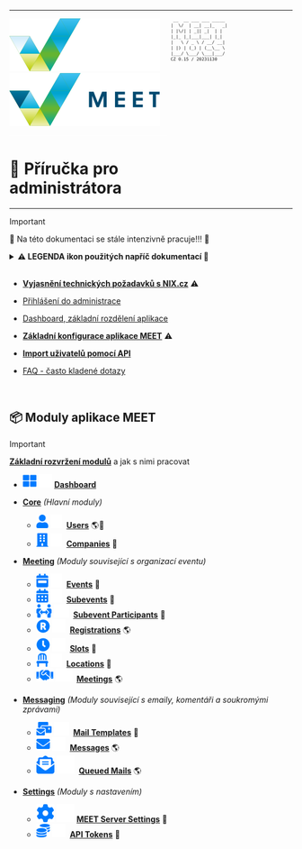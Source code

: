 <table>
<tr><td style="vertical-align: top; padding: 0">

[![MEET](../_data/MEET_H_04.svg#gh-dark-mode-only "MEET")](../README.md#gh-dark-mode-only)
[![MEET](../_data/MEET_H_03.svg#gh-light-mode-only "MEET")](../README.md#gh-light-mode-only)
![](../_data/w100.gif)
# 📘 Příručka pro administrátora
</td>
<td width="210" style="vertical-align: top">
<small style="font-size: 9px">

```
 __  __ ___ ___ _____ 
|  \/  | __| __|_   _|
| |\/| | _|| _|  | |  
|_|_ |_|___|___| |_|  
|   \ / _ \ / __/ __| 
| |) | (_) | (__\__ \
|___/ \___/ \___|___/
CZ 0.15 / 20231130
``` 
</small>

</td>
</tr>
</table>

> [!IMPORTANT]  
>🚧 Na této dokumentaci se stále intenzivně pracuje!!! 🚧

<details>
<summary><strong>⚠️ LEGENDA ikon použitých napříč dokumentací 📌</strong>
<br /><br />
</summary>

>
> ⚠️ **Důležitá informace**
>
> 🚧 **Nepoužívá se, připraveno do budoucna, rozpracované**
>
> ---
> 📦 **Modul** - Aplikace je rozdělena na drobnější části *(moduly)*
>
>   - 🔧 **Administrační modul** - potřebný pro nastavení aplikace
> 
>   - 🌎 **Frontendový modul** - pro ukládání vyplněných dat z frontendu, pro statistiky, samotnou organizaci eventu atd.
>
>   - 📄 **Výpis záznamů** - první část modulu
>       - 🔍 **Filtrování** - Přes jaká pole lze v modulu filtrovat, nebo zda je umožněno fulltextové vyhledávání
>       - 💡 **Hromadné akce**, které je možné ve výpisu vyvolat
>   - ✏️ **Editační Formulář** - druhá, editační část modulu
>       - 🔖 **Karta *(tab)*** - v případě rozsáhlejšího formuláře je formulář rozdělen na karty
>       -  💎 **Funkční tlačítka** - tlačítka v pravé části 
editačního formuláře
>       - 📍 **Template Tags** - speciální značky, které je možné použít v emailových šablonách
>       - 👁 **Readonly** formulářové pole - většinou jde o datumy vytvoření, poslední úpravy či vazby které nelze měnit.
</details>


- **[Vyjasnění technických požadavků s NIX.cz](pages/0000.md)** ⚠️

- [Přihlášení do administrace](pages/0001.md)
- [Dashboard, základní rozdělení aplikace](pages/0002.md)

- **[Základní konfigurace aplikace MEET](pages/0003.md)** ⚠️

- **[Import uživatelů pomocí API](pages/0004.md)**

- [FAQ - často kladené dotazy](pages/0005.md)

<br />

## 📦 Moduly aplikace MEET


> [!IMPORTANT]  
**[Základní rozvržení modulů](pages/0006.md)** a jak s nimi pracovat

- ![Dashboard](../_data/000.svg#gh-light-mode-only) ![Dashboard](../_data/dark/000.svg#gh-dark-mode-only)  **[Dashboard](pages/0002.md)** 


- **[Core](pages/0007.md)** *(Hlavní moduly)*
    - ![Users](../_data/00.svg#gh-light-mode-only) ![Users](../_data/dark/00.svg#gh-dark-mode-only)
    &nbsp;**[Users](pages/0007.md#_1)** 🌎🔧
    - ![Companies](../_data/01.svg#gh-light-mode-only) ![Companies](../_data/dark/01.svg#gh-dark-mode-only)
    &nbsp;**[Companies](pages/0007.md#_2)** 🔧
- **[Meeting](pages/0008.md)** *(Moduly související s organizací eventu)*
    - ![Events](../_data/02.svg#gh-light-mode-only) ![Events](../_data/dark/02.svg#gh-dark-mode-only)
    &nbsp;**[Events](pages/0008.md#_1)** 🔧
    - ![Subevents](../_data/03.svg#gh-light-mode-only) ![Subevents](../_data/dark/03.svg#gh-dark-mode-only)
    &nbsp;**[Subevents](pages/0008.md#_2)** 🔧
    - ![Subevent Participants](../_data/04.svg#gh-light-mode-only) ![Subevent Participants](../_data/dark/04.svg#gh-dark-mode-only)
    &nbsp;**[Subevent Participants](pages/0008.md#_3)** 🔧
    - ![Registrations](../_data/05.svg#gh-light-mode-only) ![Registrations](../_data/dark/05.svg#gh-dark-mode-only)
    &nbsp;**[Registrations](pages/0008.md#_4)** 🌎
    - ![Slots](../_data/06.svg#gh-light-mode-only) ![Slots](../_data/dark/06.svg#gh-dark-mode-only)
    &nbsp;**[Slots](pages/0008.md#_5)** 🔧
    - ![Locations](../_data/07.svg#gh-light-mode-only) ![Locations](../_data/dark/07.svg#gh-dark-mode-only) 
    &nbsp;**[Locations](pages/0008.md#_6)** 🔧
    - ![Meetings](../_data/08.svg#gh-light-mode-only) ![Meetings](../_data/dark/08.svg#gh-dark-mode-only)
    &nbsp;**[Meetings](pages/0008.md#_7)** 🌎

- **[Messaging](pages/0009.md)** *(Moduly související s emaily, komentáři a soukromými zprávami)*
    - ![Mail Templates](../_data/09.svg#gh-light-mode-only) ![Mail Templates](../_data/dark/09.svg#gh-dark-mode-only) 
    &nbsp;**[Mail Templates](pages/0009.md#_1)** 🔧
    - ![Messages](../_data/10.svg#gh-light-mode-only) ![Messages](../_data/dark/10.svg#gh-dark-mode-only)
    &nbsp;**[Messages](pages/0009.md#_2)** 🌎
    - ![Queued Mails](../_data/17.svg#gh-light-mode-only) ![Queued Mails](../_data/dark/17.svg#gh-dark-mode-only)
    &nbsp;**[Queued Mails](pages/0009.md#_3)** 🌎

- **[Settings](pages/0010.md)** *(Moduly s nastavením)*
    - ![API Tokens](../_data/18.svg#gh-light-mode-only) ![API Tokens](../_data/dark/18.svg#gh-dark-mode-only)
    **[MEET Server Settings](pages/0010.md#_2)** 🔧
    - ![API Tokens](../_data/12.svg#gh-light-mode-only) ![API Tokens](../_data/dark/12.svg#gh-dark-mode-only)
    &nbsp;**[API Tokens](pages/0010.md#_2)** 🔧

